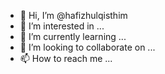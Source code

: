 - 👋 Hi, I’m @hafizhulqisthim
- 👀 I’m interested in ...
- 🌱 I’m currently learning ...
- 💞️ I’m looking to collaborate on ...
- 📫 How to reach me ...

<!---
hafizhulqisthim/hafizhulqisthim is a ✨ special ✨ repository because its `README.md` (this file) appears on your GitHub profile.
You can click the Preview link to take a look at your changes.
--->
